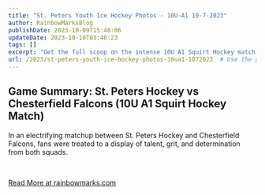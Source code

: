 ```yaml
---
title: "St. Peters Youth Ice Hockey Photos - 10U-A1 10-7-2023"
author: RainbowMarksBlog
publishDate: 2023-10-09T15:48:06
updateDate: 2023-10-10T03:40:23
tags: []
excerpt: "Get the full scoop on the intense 10U A1 Squirt Hockey match between St. Peters Hockey and Chesterfield Falcons at rainbowmarks.com."
url: /2023/st-peters-youth-ice-hockey-photos-10ua1-1072023  # Use the generated URL with year
---
```

<h2 id="game-summary-st-peters-hockey-vs-chesterfield-falcons-10u-a1-squirt-hockey-match">Game Summary: St. Peters Hockey vs Chesterfield Falcons (10U A1 Squirt Hockey Match)</h2>  <p>In an electrifying matchup between St. Peters Hockey and Chesterfield Falcons, fans were treated to a display of talent, grit, and determination from both squads.</p>  <p>&nbsp;</p>  <a href="https://rainbowmarks.com/Events/2023/10/StPetersIceHockeyPhotos/">Read More at rainbowmarks.com</a>


